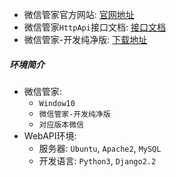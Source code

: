 * 微信管家官方网站: [官网地址](http://www.wqchat.com)
* 微信管家`HttpApi`接口文档: [接口文档](http://www.wqchat.com/apihelp_1.html)
* 微信管家-开发纯净版: [下载地址](https://www.lanzous.com/b822306)

##### 环境简介
+ 微信管家: 
    - `Window10`
    - `微信管家-开发纯净版`
    - `对应版本微信`
+ WebAPI环境:
    - 服务器: `Ubuntu`, `Apache2`, `MySQL`
    - 开发语言: `Python3`, `Django2.2`

